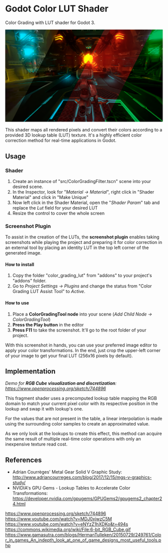 # Godot Color LUT Shader

Color Grading with LUT shader for Godot 3.

![](lut_title.png "LUT Title")


This shader maps all rendered pixels and convert their colors according to a provided 3D lookup table (LUT) texture. It's a highly efficient color correction method for real-time applications in Godot.

## Usage

### Shader

1. Create an instance of "src/ColorGradingFilter.tscn" scene into your desired scene.
2. In the Inspector, look for "_Material -> Material_", right click in "Shader Material" and click in "Make Unique"
3. Now left click in the Shader Material, open the "_Shader Param_" tab and replace the *Lut* field for your desired LUT
4. Resize the control to cover the whole screen

### Screenshot Plugin

To assist in the creation of the LUTs, the **screenshot plugin** enables taking screenshots while playing the project and preparing it for color correction in an external tool by placing an identity LUT in the top left corner of the generated image.

#### How to install

1. Copy the folder "color_grading_lut" from "addons" to your project's "addons" folder.
2. Go to _Project Settings -> Plugins_ and change the status from "Color Grading LUT Assist Tool" to *Active*.

#### How to use

1. Place a **ColorGradingTool node** into your scene (_Add Child Node -> ColorGradingTool_)
2. **Press the Play button** in the editor
3. **Press F11** to take the screenshot. It'll go to the root folder of your project.

With this screenshot in hands, you can use your preferred image editor to apply your color transformations. In the end, just crop the upper-left corner of your image to get your final LUT (256x16 pixels by default).


## Implementation


*Demo for **RGB Cube visualization and discretization**: https://www.openprocessing.org/sketch/744896*

This fragment shader uses a precomputed lookup table mapping the RGB domain to match your current pixel color with its respective position in the lookup and swap it with lookup's one.

For the values that are not present in the table, a linear interpolation is made using the surrounding color samples to create an approximated value.

As we only look at the lookups to create this effect, this method can acquire the same result of multiple real-time color operations with only an inexpensive texture read cost.

## References

- Adrian Courrèges' Metal Gear Solid V Graphic Study: http://www.adriancourreges.com/blog/2017/12/15/mgs-v-graphics-study/
- NVIDIA's GPU Gems - Lookup Tables to Accelerate Color Transformations: https://developer.nvidia.com/gpugems/GPUGems2/gpugems2_chapter24.html




https://www.openprocessing.org/sketch/744896 
https://www.youtube.com/watch?v=MDJ0xjwzC5M
https://www.youtube.com/watch?v=eNYzZ1hXDKo&t=494s
https://commons.wikimedia.org/wiki/File:6-bit_RGB_Cube.gif 
https://www.gamasutra.com/blogs/HermanTulleken/20150729/249761/Color_in_games_An_indepth_look_at_one_of_game_designs_most_useful_tools.php 


